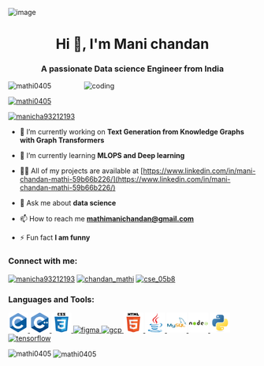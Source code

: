 ![image](https://user-images.githubusercontent.com/108810456/206465253-19d8e820-e0dc-4f07-9eea-cc65af94e33c.png)
<h1 align="center">Hi 👋, I'm Mani chandan</h1>
<h3 align="center">A passionate Data science Engineer from India</h3>

<img align="right" alt="coding" width="350" src="https://imgs.search.brave.com/cTWvsKv2Fc7C5UDE5anDrCErBLMupkD9BAQQL3XPTBM/rs:fit:800:600:1/g:ce/aHR0cHM6Ly9jZG4u/ZHJpYmJibGUuY29t/L3VzZXJzLzEwNTk1/ODMvc2NyZWVuc2hv/dHMvNDE3MTM2Ny9j/b2RpbmctZnJlYWsu/Z2lm.gif">

<p align="left"> <img src="https://komarev.com/ghpvc/?username=mathi0405&label=Profile%20views&color=0e75b6&style=flat" alt="mathi0405" /> </p>

<p align="left"> <a href="https://github.com/ryo-ma/github-profile-trophy"><img src="https://github-profile-trophy.vercel.app/?username=mathi0405" alt="mathi0405" /></a> </p>

<p align="left"> <a href="https://twitter.com/manicha93212193" target="blank"><img src="https://img.shields.io/twitter/follow/manicha93212193?logo=twitter&style=for-the-badge" alt="manicha93212193" /></a> </p>

- 🔭 I’m currently working on **Text Generation from Knowledge Graphs with Graph Transformers**

- 🌱 I’m currently learning **MLOPS and Deep learning**

- 👨‍💻 All of my projects are available at [https://www.linkedin.com/in/mani-chandan-mathi-59b66b226/](https://www.linkedin.com/in/mani-chandan-mathi-59b66b226/)

- 💬 Ask me about **data science**

- 📫 How to reach me **mathimanichandan@gmail.com**

- ⚡ Fun fact **I am funny**

<h3 align="left">Connect with me:</h3>
<p align="left">
<a href="https://twitter.com/manicha93212193" target="blank"><img align="center" src="https://raw.githubusercontent.com/rahuldkjain/github-profile-readme-generator/master/src/images/icons/Social/twitter.svg" alt="manicha93212193" height="30" width="40" /></a>
<a href="https://instagram.com/chandan_mathi" target="blank"><img align="center" src="https://raw.githubusercontent.com/rahuldkjain/github-profile-readme-generator/master/src/images/icons/Social/instagram.svg" alt="chandan_mathi" height="30" width="40" /></a>
<a href="https://www.codechef.com/users/cse_05b8" target="blank"><img align="center" src="https://cdn.jsdelivr.net/npm/simple-icons@3.1.0/icons/codechef.svg" alt="cse_05b8" height="30" width="40" /></a>
</p>

<h3 align="left">Languages and Tools:</h3>
<p align="left"> <a href="https://www.cprogramming.com/" target="_blank" rel="noreferrer"> <img src="https://raw.githubusercontent.com/devicons/devicon/master/icons/c/c-original.svg" alt="c" width="40" height="40"/> </a> <a href="https://www.w3schools.com/cpp/" target="_blank" rel="noreferrer"> <img src="https://raw.githubusercontent.com/devicons/devicon/master/icons/cplusplus/cplusplus-original.svg" alt="cplusplus" width="40" height="40"/> </a> <a href="https://www.w3schools.com/css/" target="_blank" rel="noreferrer"> <img src="https://raw.githubusercontent.com/devicons/devicon/master/icons/css3/css3-original-wordmark.svg" alt="css3" width="40" height="40"/> </a> <a href="https://www.figma.com/" target="_blank" rel="noreferrer"> <img src="https://www.vectorlogo.zone/logos/figma/figma-icon.svg" alt="figma" width="40" height="40"/> </a> <a href="https://cloud.google.com" target="_blank" rel="noreferrer"> <img src="https://www.vectorlogo.zone/logos/google_cloud/google_cloud-icon.svg" alt="gcp" width="40" height="40"/> </a> <a href="https://www.w3.org/html/" target="_blank" rel="noreferrer"> <img src="https://raw.githubusercontent.com/devicons/devicon/master/icons/html5/html5-original-wordmark.svg" alt="html5" width="40" height="40"/> </a> <a href="https://www.java.com" target="_blank" rel="noreferrer"> <img src="https://raw.githubusercontent.com/devicons/devicon/master/icons/java/java-original.svg" alt="java" width="40" height="40"/> </a> <a href="https://www.mysql.com/" target="_blank" rel="noreferrer"> <img src="https://raw.githubusercontent.com/devicons/devicon/master/icons/mysql/mysql-original-wordmark.svg" alt="mysql" width="40" height="40"/> </a> <a href="https://nodejs.org" target="_blank" rel="noreferrer"> <img src="https://raw.githubusercontent.com/devicons/devicon/master/icons/nodejs/nodejs-original-wordmark.svg" alt="nodejs" width="40" height="40"/> </a> <a href="https://www.python.org" target="_blank" rel="noreferrer"> <img src="https://raw.githubusercontent.com/devicons/devicon/master/icons/python/python-original.svg" alt="python" width="40" height="40"/> </a> <a href="https://www.tensorflow.org" target="_blank" rel="noreferrer"> <img src="https://www.vectorlogo.zone/logos/tensorflow/tensorflow-icon.svg" alt="tensorflow" width="40" height="40"/> </a> </p>

<p><img align="left" src="https://github-readme-stats.vercel.app/api/top-langs?username=mathi0405&show_icons=true&locale=en&layout=compact" alt="mathi0405" /></p>

<p>&nbsp;<img align="center" src="https://github-readme-stats.vercel.app/api?username=mathi0405&show_icons=true&locale=en" alt="mathi0405" /></p>

